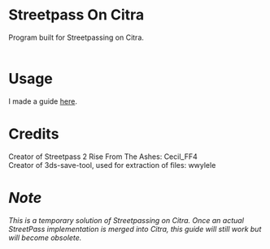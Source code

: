 # Streetpass On Citra
Program built for Streetpassing on Citra.  <br> <br>

# Usage 
I made a guide [here](https://docs.google.com/document/d/1uAQsQYI5jgvXtjbP4tiSlaLTTfpMW6cQI8N2JJ4YRXg).

# Credits
Creator of Streetpass 2 Rise From The Ashes: Cecil_FF4 <br>
Creator of 3ds-save-tool, used for extraction of files: wwylele 

# *Note*
*This is a temporary solution of Streetpassing on Citra. Once an actual StreetPass implementation is merged into Citra, this guide will still work but will become obsolete.*
